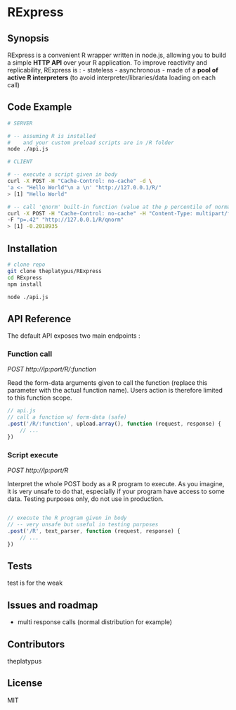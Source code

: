 # RExpress

## Synopsis

RExpress is a convenient R wrapper written in node.js, allowing you to build a simple **HTTP API** over your R application.
To improve reactivity and replicability, RExpress is :
	- stateless
	- asynchronous
	- made of a **pool of active R interpreters** (to avoid interpreter/libraries/data loading on each call)

## Code Example

```bash
# SERVER

# -- assuming R is installed 
#    and your custom preload scripts are in /R folder
node ./api.js

# CLIENT

# -- execute a script given in body
curl -X POST -H "Cache-Control: no-cache" -d \
'a <- "Hello World"\n a \n' "http://127.0.0.1/R/"
> [1] "Hello World"

# -- call 'qnorm' built-in function (value at the p percentile of normal distribution)
curl -X POST -H "Cache-Control: no-cache" -H "Content-Type: multipart/form-data; "\
-F "p=.42" "http://127.0.0.1/R/qnorm"
> [1] -0.2018935
```

## Installation

```bash
# clone repo
git clone theplatypus/RExpress
cd RExpress
npm install

node ./api.js

```

## API Reference

The default API exposes two main endpoints :

### Function call

*POST http://ip:port/R/:function*

Read the form-data arguments given to call the function (replace this parameter with the actual function name).
Users action is therefore limited to this function scope.

```javascript
// api.js
// call a function w/ form-data (safe)
.post('/R/:function', upload.array(), function (request, response) {
	// ...
})
```

### Script execute

*POST http://ip:port/R*
 
Interpret the whole POST body as a R program to execute.
As you imagine, it is very unsafe to do that, especially if your program have access to some data.
Testing purposes only, do not use in production.

```javascript

// execute the R program given in body
// -- very unsafe but useful in testing purposes
.post('/R', text_parser, function (request, response) {
	// ...
})
```

## Tests

test is for the weak

## Issues and roadmap

- multi response calls (normal distribution for example)

## Contributors

theplatypus

## License

MIT
